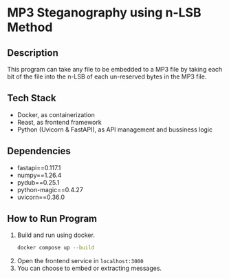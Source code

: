 # MP3 Steganography using n-LSB Method
## Description
This program can take any file to be embedded to a MP3 file by taking each bit of the file into the n-LSB of each un-reserved bytes in the MP3 file.
## Tech Stack
* Docker, as containerization
* Reast, as frontend framework
* Python (Uvicorn & FastAPI), as API management and bussiness logic
## Dependencies
* fastapi==0.117.1
* numpy==1.26.4
* pydub==0.25.1
* python-magic==0.4.27
* uvicorn==0.36.0
## How to Run Program
1. Build and run using docker.
   ```bash
   docker compose up --build
2. Open the frontend service in ```localhost:3000```
3. You can choose to embed or extracting messages.
